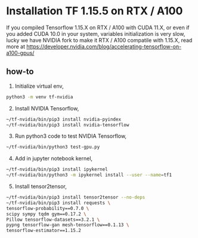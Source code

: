 # Installation TF 1.15.5 on RTX / A100

If you compiled Tensorflow 1.15.X on RTX / A100 with CUDA 11.X, or even if you added CUDA 10.0 in your system, variables initialization is very slow, lucky we have NVIDIA fork to make it RTX / A100 compatile with 1.15.X, read more at https://developer.nvidia.com/blog/accelerating-tensorflow-on-a100-gpus/

## how-to

1. Initialize virtual env,

```bash
python3 -m venv tf-nvidia
```

2. Install NVIDIA Tensorflow,

```bash
~/tf-nvidia/bin/pip3 install nvidia-pyindex
~/tf-nvidia/bin/pip3 install nvidia-tensorflow
```

3. Run python3 code to test NVIDIA Tensorflow,

```bash
~/tf-nvidia/bin/python3 test-gpu.py
```

4. Add in jupyter notebook kernel,

```bash
~/tf-nvidia/bin/pip3 install ipykernel
~/tf-nvidia/bin/python3 -m ipykernel install --user --name=tf1
```

5. Install tensor2tensor,

```bash
~/tf-nvidia/bin/pip3 install tensor2tensor --no-deps
~/tf-nvidia/bin/pip3 install requests \
tensorflow-probability==0.7.0 \
scipy sympy tqdm gym==0.17.2 \
Pillow tensorflow-datasets==3.2.1 \
pypng tensorflow-gan mesh-tensorflow==0.1.13 \
tensorflow-estimator==1.15.2
```